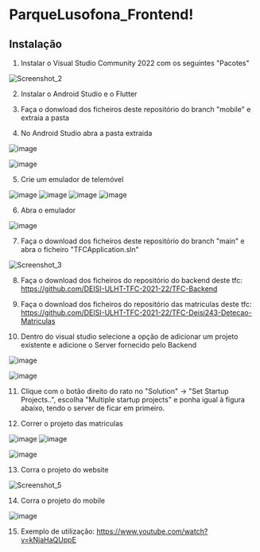 # ParqueLusofona_Frontend!

## Instalação

1. Instalar o Visual Studio Community 2022 com os seguintes "Pacotes"

![Screenshot_2](https://user-images.githubusercontent.com/61621542/164998078-1a09c694-b1b2-4b9a-b772-abc7bf618639.png)

2. Instalar o Android Studio e o Flutter

3. Faça o donwload dos ficheiros deste repositório do branch "mobile" e extraia a pasta

4. No Android Studio abra a pasta extraida

![image](https://user-images.githubusercontent.com/61621542/180569181-788e6436-f19f-424d-890d-83042cd9b5d0.png)

![image](https://user-images.githubusercontent.com/61621542/180569400-77629123-7ec1-4fb6-9503-0aba3222402a.png)

5. Crie um emulador de telemóvel

![image](https://user-images.githubusercontent.com/61621542/180570518-c2b327dc-ff2f-4f68-be1e-dfcbddea379b.png)
![image](https://user-images.githubusercontent.com/61621542/180569751-4ed49c27-e21a-4dd4-a8bc-76c1aaab0d73.png)
![image](https://user-images.githubusercontent.com/61621542/180569781-a8aa07cc-90d4-4fe1-8afb-18c933090702.png)
![image](https://user-images.githubusercontent.com/61621542/180570332-9d4cfd1f-b109-45e5-8e0d-7c9d4edd4fd1.png)

6. Abra o emulador

![image](https://user-images.githubusercontent.com/61621542/180572114-c27b478e-89bf-4b5b-a9ff-34c57190d657.png)


7. Faça o download dos ficheiros deste repositório do branch "main" e abra o ficheiro "TFCApplication.sln"

![Screenshot_3](https://user-images.githubusercontent.com/61621542/164998297-ae61847e-154c-4e06-a2b2-7340c5195c2e.png)

8. Faça o download dos ficheiros do repositório do backend deste tfc: https://github.com/DEISI-ULHT-TFC-2021-22/TFC-Backend

9. Faça o download dos ficheiros do repositório das matriculas deste tfc: https://github.com/DEISI-ULHT-TFC-2021-22/TFC-Deisi243-Detecao-Matriculas

10. Dentro do visual studio selecione a opção de adicionar um projeto existente e adicione o Server fornecido pelo Backend

![image](https://user-images.githubusercontent.com/61621542/164998677-0205c933-505d-43de-b16b-714c20410603.png)

![image](https://user-images.githubusercontent.com/61621542/164998749-81b05592-f792-43de-bf80-8d1ecc40f207.png)

11. Clique com o botão direito do rato no "Solution" -> "Set Startup Projects..", escolha "Multiple startup projects" e ponha igual à figura abaixo, tendo o server de ficar em primeiro.

12. Correr o projeto das matriculas

![image](https://user-images.githubusercontent.com/61621542/180566935-5ab44a2d-ddee-4b88-86dd-1a2b053321b4.png)
![image](https://user-images.githubusercontent.com/61621542/180566984-5df32d59-caff-423e-a109-a9ff3ac42221.png)


![image](https://user-images.githubusercontent.com/61621542/180565307-2393b5b0-5181-443c-98a9-b904e914828e.png)

13. Corra o projeto do website

![Screenshot_5](https://user-images.githubusercontent.com/61621542/164998916-e1f966bf-612b-4c28-a171-8ae06b59d362.png)

14. Corra o projeto do mobile

![image](https://user-images.githubusercontent.com/61621542/180572260-05f23b85-644a-4447-93b2-25a5961a47f9.png)

15. Exemplo de utilização: https://www.youtube.com/watch?v=kNjaHaQUppE
